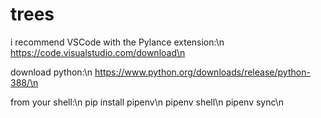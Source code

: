# trees

i recommend VSCode with the Pylance extension:\n
https://code.visualstudio.com/download\n

download python:\n
https://www.python.org/downloads/release/python-388/\n

from your shell:\n
pip install pipenv\n
pipenv shell\n
pipenv sync\n
